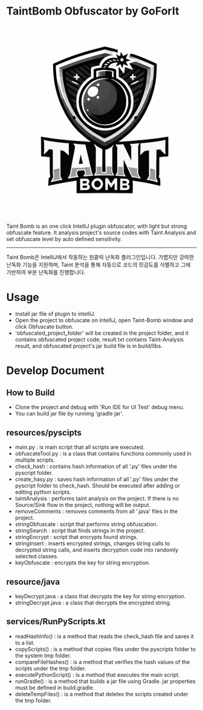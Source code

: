 # TaintBomb Obfuscator by GoForIt
![TaintBombLogo](./src/main/resources/META-INF/pluginicon.svg)

<!-- Plugin description -->
Taint Bomb is an one click IntelliJ plugin obfuscator, with light but strong obfuscate feature. It analysis project's source codes with Taint Analysis and set obfuscate level by auto defined sensitivity.

---
Taint Bomb은 IntelliJ에서 작동하는 원클릭 난독화 플러그인입니다. 가볍지만 강력한 난독화 기능을 지원하며, Taint 분석을 통해 자동으로 코드의 민감도를 식별하고 그에 기반하여 부분 난독화를 진행합니다.
<!-- Plugin description end -->

# Usage
- Install jar file of plugin to intelliJ.
- Open the project to obfuscate on intelliJ, open Taint-Bomb window and click Obfuscate button.
- 'obfuscated_project_folder' will be created in the project folder, and it contains obfuscated project code, result.txt contains Taint-Analysis result, and obfuscated project's jar build file is in build/libs.

# Develop Document
## How to Build
- Clone the project and debug with 'Run IDE for UI Test' debug menu.
- You can build jar file by running 'gradle jar'.

## resources/pyscipts
- main.py : is main script that all scripts are executed.
- obfuscateTool.py : is a class that contains functions commonly used in multiple scripts.
- check_hash : contains hash information of all '.py' files under the pyscript folder.
- create_hasy.py : saves hash information of all '.py' files under the pyscript folder to check_hash. Should be executed after adding or editing python scripts.
- taintAnalysis : performs taint analysis on the project. If there is no Source/Sink flow in the project, nothing will be output.
- removeComments : removes comments from all '.java' files in the project.
- stringObfuscate : script that performs string obfuscation.
- stringSearch : script that finds strings in the project.
- stringEncrypt : script that encrypts found strings.
- stringInsert : inserts encrypted strings, changes string calls to decrypted string calls, and inserts decryption code into randomly selected classes.
- keyObfuscate : encrypts the key for string encryption.

## resource/java
- keyDecrypt.java : a class that decrypts the key for string encryption.
- stringDecrypt.java : a class that decrypts the encrypted string.

## services/RunPyScripts.kt
- readHashInfo() : is a method that reads the check_hash file and saves it to a list.
- copyScripts() : is a method that copies files under the pyscripts folder to the system tmp folder.
- compareFileHashes() : is a method that verifies the hash values of the scripts under the tmp folder.
- executePythonScript() : is a method that executes the main script.
- runGradle() : is a method that builds a jar file using Gradle. jar properties must be defined in build.gradle.
- deleteTempFiles() : is a method that deletes the scripts created under the tmp folder.


